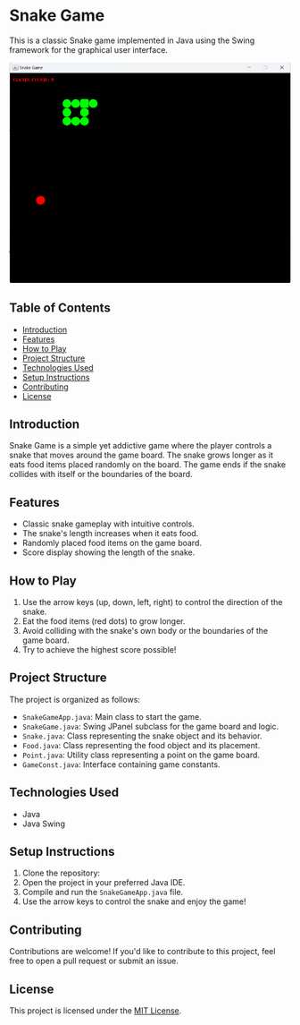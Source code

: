 # Snake Game

This is a classic Snake game implemented in Java using the Swing framework for the graphical user interface.

![Snake Game Screenshot](screenshot.png)

## Table of Contents

- [Introduction](#introduction)
- [Features](#features)
- [How to Play](#how-to-play)
- [Project Structure](#project-structure)
- [Technologies Used](#technologies-used)
- [Setup Instructions](#setup-instructions)
- [Contributing](#contributing)
- [License](#license)

## Introduction

Snake Game is a simple yet addictive game where the player controls a snake that moves around the game board. The snake grows longer as it eats food items placed randomly on the board. The game ends if the snake collides with itself or the boundaries of the board.

## Features

- Classic snake gameplay with intuitive controls.
- The snake's length increases when it eats food.
- Randomly placed food items on the game board.
- Score display showing the length of the snake.

## How to Play

1. Use the arrow keys (up, down, left, right) to control the direction of the snake.
2. Eat the food items (red dots) to grow longer.
3. Avoid colliding with the snake's own body or the boundaries of the game board.
4. Try to achieve the highest score possible!

## Project Structure

The project is organized as follows:

- `SnakeGameApp.java`: Main class to start the game.
- `SnakeGame.java`: Swing JPanel subclass for the game board and logic.
- `Snake.java`: Class representing the snake object and its behavior.
- `Food.java`: Class representing the food object and its placement.
- `Point.java`: Utility class representing a point on the game board.
- `GameConst.java`: Interface containing game constants.

## Technologies Used

- Java
- Java Swing

## Setup Instructions

1. Clone the repository:
2. Open the project in your preferred Java IDE.
3. Compile and run the `SnakeGameApp.java` file.
4. Use the arrow keys to control the snake and enjoy the game!

## Contributing

Contributions are welcome! If you'd like to contribute to this project, feel free to open a pull request or submit an issue.

## License

This project is licensed under the [MIT License](LICENSE).
